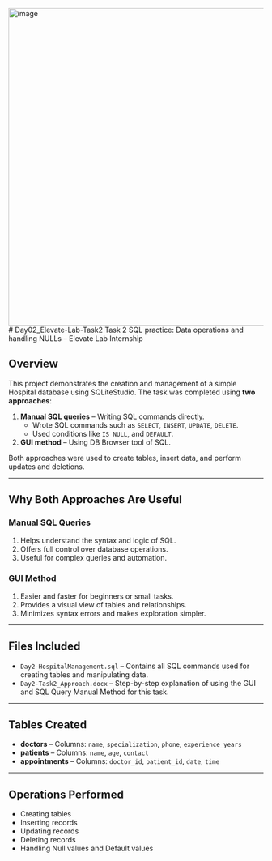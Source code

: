 <img width="927" height="627" alt="image" src="https://github.com/user-attachments/assets/267af7a6-14e5-40cc-ac19-94f7e2c0efaa" /># Day02_Elevate-Lab-Task2
Task 2 SQL practice: Data operations and handling NULLs – Elevate Lab Internship

## Overview
This project demonstrates the creation and management of a simple Hospital database using SQLiteStudio. 
The task was completed using **two approaches**:

1. **Manual SQL queries** – Writing SQL commands directly.
    - Wrote SQL commands such as `SELECT`, `INSERT`, `UPDATE`, `DELETE`.  
    - Used conditions like `IS NULL`, and `DEFAULT`.
2. **GUI method** – Using DB Browser tool of SQL.

Both approaches were used to create tables, insert data, and perform updates and deletions.

---
## Why Both Approaches Are Useful

### Manual SQL Queries
1. Helps understand the syntax and logic of SQL.  
2. Offers full control over database operations.  
3. Useful for complex queries and automation.

### GUI Method
1. Easier and faster for beginners or small tasks.  
2. Provides a visual view of tables and relationships.  
3. Minimizes syntax errors and makes exploration simpler.

---

## Files Included

- `Day2-HospitalManagement.sql` – Contains all SQL commands used for creating tables and manipulating data.
- `Day2-Task2_Approach.docx` – Step-by-step explanation of using the GUI and SQL Query Manual Method for this task.

---

## Tables Created

- **doctors** – Columns: `name`, `specialization`, `phone`, `experience_years`  
- **patients** – Columns: `name`, `age`, `contact`  
- **appointments** – Columns: `doctor_id`, `patient_id`, `date`, `time`

---

## Operations Performed

- Creating tables  
- Inserting records  
- Updating records  
- Deleting records  
- Handling Null values and Default values

